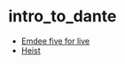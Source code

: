 # intro_to_dante

  * [Emdee five for live](emdee_five_for_live/README.md)
  * [Heist](heist/README.md)
